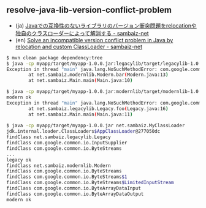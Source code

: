 ## resolve-java-lib-version-conflict-problem

- (ja) [Javaでの互換性のないライブラリのバージョン衝突問題をrelocationや独自のクラスローダーによって解消する - sambaiz-net](https://www.sambaiz.net/article/443/)
- (en) [Solve an incompatible version conflict problem in Java by relocation and custom ClassLoader - sambaiz-net](https://www.sambaiz.net/en/article/443/)

```sh
$ mvn clean package dependency:tree
$ java -cp myapp/target/myapp-1.0.0.jar:legacylib/target/legacylib-1.0.0.jar:modernlib/target/modernlib-1.0.0.jar net.sambaiz.Main
Exception in thread "main" java.lang.NoSuchMethodError: com.google.common.io.ByteStreams.exhaust(Ljava/io/InputStream;)J
        at net.sambaiz.modernlib.Modern.bar(Modern.java:13)
        at net.sambaiz.Main.main(Main.java:10)

$ java -cp myapp/target/myapp-1.0.0.jar:modernlib/target/modernlib-1.0.0.jar:legacylib/target/legacylib-1.0.0.jar net.sambaiz.Main
modern ok
Exception in thread "main" java.lang.NoSuchMethodError: com.google.common.io.ByteStreams.asByteSource(Lcom/google/common/io/InputSupplier;)Lcom/google/common/io/ByteSource;
        at net.sambaiz.legacylib.Legacy.foo(Legacy.java:16)
        at net.sambaiz.Main.main(Main.java:11)
        
$ java -cp myapp/target/myapp-1.0.0.jar net.sambaiz.MyClassLoader
jdk.internal.loader.ClassLoaders$AppClassLoader@277050dc
findClass net.sambaiz.legacylib.Legacy
findClass com.google.common.io.InputSupplier
findClass com.google.common.io.ByteStreams
...
legacy ok
findClass net.sambaiz.modernlib.Modern
findClass com.google.common.io.ByteStreams
findClass com.google.common.io.ByteStreams$1
findClass com.google.common.io.ByteStreams$LimitedInputStream
findClass com.google.common.io.ByteArrayDataInput
findClass com.google.common.io.ByteArrayDataOutput
modern ok
```